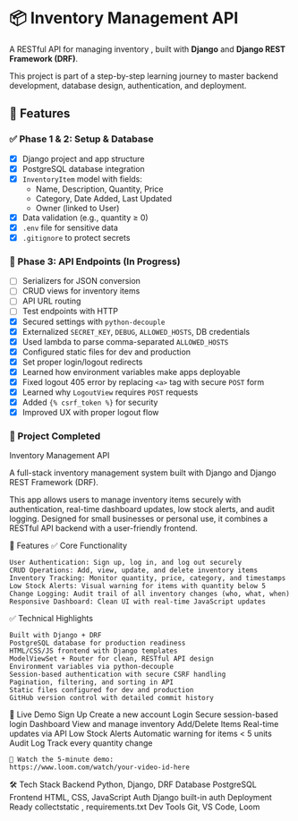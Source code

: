 # 📦 Inventory Management API

A RESTful API for managing inventory , built with **Django** and **Django REST Framework (DRF)**.

This project is part of a step-by-step learning journey to master backend development, database design, authentication, and deployment.

## 🎯 Features

### ✅ Phase 1 & 2: Setup & Database

- [x] Django project and app structure
- [x] PostgreSQL database integration
- [x] `InventoryItem` model with fields:
  - Name, Description, Quantity, Price
  - Category, Date Added, Last Updated
  - Owner (linked to User)
- [x] Data validation (e.g., quantity ≥ 0)
- [x] `.env` file for sensitive data
- [x] `.gitignore` to protect secrets

### 🚧 Phase 3: API Endpoints (In Progress)

- [ ] Serializers for JSON conversion
- [ ] CRUD views for inventory items
- [ ] API URL routing
- [ ] Test endpoints with HTTP
- [x] Secured settings with `python-decouple`
- [x] Externalized `SECRET_KEY`, `DEBUG`, `ALLOWED_HOSTS`, DB credentials
- [x] Used lambda to parse comma-separated `ALLOWED_HOSTS`
- [x] Configured static files for dev and production
- [x] Set proper login/logout redirects
- [x] Learned how environment variables make apps deployable
- [x] Fixed logout 405 error by replacing `<a>` tag with secure `POST` form
- [x] Learned why `LogoutView` requires `POST` requests
- [x] Added `{% csrf_token %}` for security
- [x] Improved UX with proper logout flow

### 🚧 Project Completed

Inventory Management API

A full-stack inventory management system built with Django and Django REST Framework (DRF).

This app allows users to manage inventory items securely with authentication, real-time dashboard updates, low stock alerts, and audit logging. Designed for small businesses or personal use, it combines a RESTful API backend with a user-friendly frontend.

🎯 Features
✅ Core Functionality

    User Authentication: Sign up, log in, and log out securely
    CRUD Operations: Add, view, update, and delete inventory items
    Inventory Tracking: Monitor quantity, price, category, and timestamps
    Low Stock Alerts: Visual warning for items with quantity below 5
    Change Logging: Audit trail of all inventory changes (who, what, when)
    Responsive Dashboard: Clean UI with real-time JavaScript updates


✅ Technical Highlights

    Built with Django + DRF
    PostgreSQL database for production readiness
    HTML/CSS/JS frontend with Django templates
    ModelViewSet + Router for clean, RESTful API design
    Environment variables via python-decouple
    Session-based authentication with secure CSRF handling
    Pagination, filtering, and sorting in API
    Static files configured for dev and production
    GitHub version control with detailed commit history


🚀 Live Demo
Sign Up
Create a new account
Login
Secure session-based login
Dashboard
View and manage inventory
Add/Delete Items
Real-time updates via API
Low Stock Alerts
Automatic warning for items < 5 units
Audit Log
Track every quantity change

    🔗 Watch the 5-minute demo:
    https://www.loom.com/watch/your-video-id-here


🛠️ Tech Stack
Backend
Python, Django, DRF
Database
PostgreSQL
Frontend
HTML, CSS, JavaScript
Auth
Django built-in auth
Deployment Ready
collectstatic
,
requirements.txt
Dev Tools
Git, VS Code, Loom
